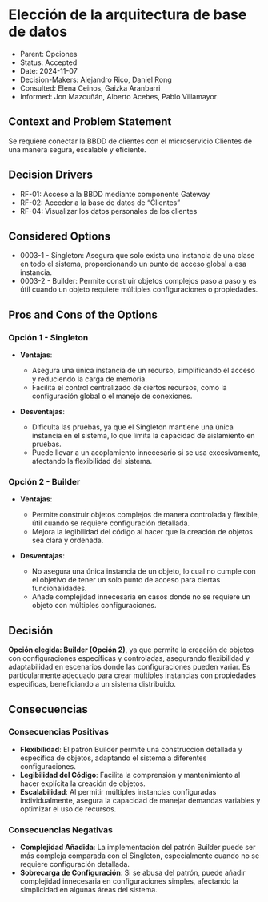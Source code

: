 # Elección de la arquitectura de base de datos
* Parent: Opciones
* Status: Accepted
* Date: 2024-11-07
* Decision-Makers: Alejandro Rico, Daniel Rong
* Consulted: Elena Ceinos, Gaizka Aranbarri
* Informed: Jon Mazcuñán, Alberto Acebes, Pablo Villamayor

## Context and Problem Statement

Se requiere conectar la BBDD de clientes con el microservicio Clientes de una manera segura, escalable y eficiente.

## Decision Drivers

* RF-01: Acceso a la BBDD mediante componente Gateway
* RF-02: Acceder a la base de datos de “Clientes”
* RF-04: Visualizar los datos personales de los clientes

## Considered Options

* 0003-1 - Singleton: Asegura que solo exista una instancia de una clase en todo el sistema, proporcionando un punto de acceso global a esa instancia.
* 0003-2 - Builder: Permite construir objetos complejos paso a paso y es útil cuando un objeto requiere múltiples configuraciones o propiedades.


## Pros and Cons of the Options

### Opción 1 - Singleton

* **Ventajas**:
  - Asegura una única instancia de un recurso, simplificando el acceso y reduciendo la carga de memoria.
  - Facilita el control centralizado de ciertos recursos, como la configuración global o el manejo de conexiones.

* **Desventajas**:
  - Dificulta las pruebas, ya que el Singleton mantiene una única instancia en el sistema, lo que limita la capacidad de aislamiento en pruebas.
  - Puede llevar a un acoplamiento innecesario si se usa excesivamente, afectando la flexibilidad del sistema.

### Opción 2 - Builder

* **Ventajas**:
  - Permite construir objetos complejos de manera controlada y flexible, útil cuando se requiere configuración detallada.
  - Mejora la legibilidad del código al hacer que la creación de objetos sea clara y ordenada.

* **Desventajas**:
  - No asegura una única instancia de un objeto, lo cual no cumple con el objetivo de tener un solo punto de acceso para ciertas funcionalidades.
  - Añade complejidad innecesaria en casos donde no se requiere un objeto con múltiples configuraciones.

## Decisión

**Opción elegida: Builder (Opción 2)**, ya que permite la creación de objetos con configuraciones específicas y controladas, asegurando flexibilidad y adaptabilidad en escenarios donde las configuraciones pueden variar. Es particularmente adecuado para crear múltiples instancias con propiedades específicas, beneficiando a un sistema distribuido.

## Consecuencias

### Consecuencias Positivas

* **Flexibilidad**: El patrón Builder permite una construcción detallada y específica de objetos, adaptando el sistema a diferentes configuraciones.
* **Legibilidad del Código**: Facilita la comprensión y mantenimiento al hacer explícita la creación de objetos.
* **Escalabilidad**: Al permitir múltiples instancias configuradas individualmente, asegura la capacidad de manejar demandas variables y optimizar el uso de recursos.

### Consecuencias Negativas

* **Complejidad Añadida**: La implementación del patrón Builder puede ser más compleja comparada con el Singleton, especialmente cuando no se requiere configuración detallada.
* **Sobrecarga de Configuración**: Si se abusa del patrón, puede añadir complejidad innecesaria en configuraciones simples, afectando la simplicidad en algunas áreas del sistema.